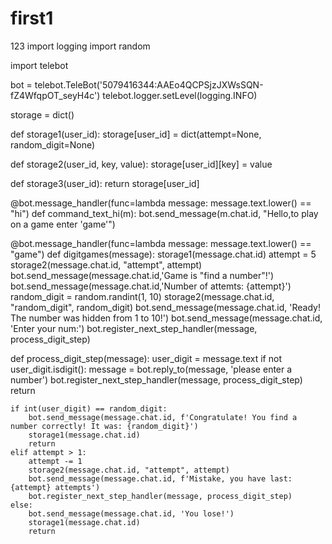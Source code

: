 # first1
123
import logging
import random

import telebot

bot = telebot.TeleBot('5079416344:AAEo4QCPSjzJXWsSQN-fZ4WfqpOT_seyH4c')
telebot.logger.setLevel(logging.INFO)

storage = dict()


def storage1(user_id):
    storage[user_id] = dict(attempt=None, random_digit=None)


def storage2(user_id, key, value):
    storage[user_id][key] = value


def storage3(user_id):
    return storage[user_id]


@bot.message_handler(func=lambda message: message.text.lower() == "hi")
def command_text_hi(m):
    bot.send_message(m.chat.id, "Hello,to play on a game enter 'game'")


@bot.message_handler(func=lambda message: message.text.lower() == "game")
def digitgames(message):
    storage1(message.chat.id)
    attempt = 5
    storage2(message.chat.id, "attempt", attempt)
    bot.send_message(message.chat.id,'Game is "find a number"!')
    bot.send_message(message.chat.id,'Number of attemts: {attempt}')
    random_digit = random.randint(1, 10)
    storage2(message.chat.id, "random_digit", random_digit)
    bot.send_message(message.chat.id, 'Ready! The number was hidden from 1 to 10!')
    bot.send_message(message.chat.id, 'Enter your num:')
    bot.register_next_step_handler(message, process_digit_step)


def process_digit_step(message):
    user_digit = message.text
    if not user_digit.isdigit():
        message = bot.reply_to(message, 'please enter a number')
        bot.register_next_step_handler(message, process_digit_step)
        return

    if int(user_digit) == random_digit:
        bot.send_message(message.chat.id, f'Congratulate! You find a number correctly! It was: {random_digit}')
        storage1(message.chat.id)
        return
    elif attempt > 1:
        attempt -= 1
        storage2(message.chat.id, "attempt", attempt)
        bot.send_message(message.chat.id, f'Mistake, you have last: {attempt} attempts')
        bot.register_next_step_handler(message, process_digit_step)
    else:
        bot.send_message(message.chat.id, 'You lose!')
        storage1(message.chat.id)
        return
